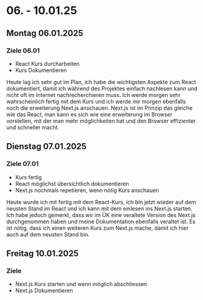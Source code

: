 # 06. - 10.01.25

## Montag 06.01.2025
### Ziele 06.01
- React Kurs durcharbeiten
- Kurs Dokumentieren

Heute lag ich sehr gut im Plan, ich habe die wichtigsten Aspekte zum React dokumentiert, damit ich während des Projektes einfach nachlesen kann und nicht oft im Internet nachrecherchieren muss.
Ich werde morgen sehr wahrscheinlich fertig mit dem Kurs und ich werde mir morgen ebenfalls noch die erweiterung Next.js anschauen. Next.js ist im Prinzip das gleiche wie das React, man kann es sich
wie eine erweiterung im Browser vorstellen, mit der man mehr möglichkeiten hat und den Browser effizienter und schneller macht. 

## Dienstag 07.01.2025
### Ziele 07.01
- Kurs fertig
- React möglichst übersichtlich dokumentieren
- Next.js nochmals repetieren, wenn nötig Kurs anschauen

Heute wurde ich mit fertig mit dem React-Kurs, ich bin jetzt wieder auf dem neusten Stand im React und ich kann mit dem einlesen ins Next.js starten. Ich habe jedoch gemerkt, dass wir im ÜK eine veraltete
Version des Next.js durchgenommen haben und meine Dokumentation ebenfalls veraltet ist. Es ist nötig, dass ich einen weiteren Kurs zum Next.js mache, damit ich hier auch auf dem neusten Stand bin.

## Freitag 10.01.2025
### Ziele 
- Next.js Kurs starten und wenn möglich abschliessen
- Next.js Dokumentieren
 